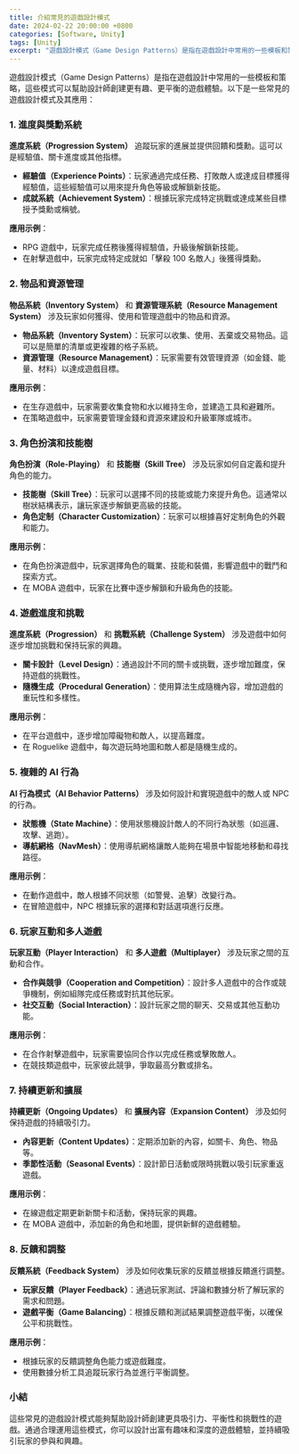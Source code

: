 ```yaml
---
title: 介紹常見的遊戲設計模式
date: 2024-02-22 20:00:00 +0800
categories: [Software, Unity]
tags: [Unity] 
excerpt: "遊戲設計模式（Game Design Patterns）是指在遊戲設計中常用的一些模板和策略"
---
```


遊戲設計模式（Game Design Patterns）是指在遊戲設計中常用的一些模板和策略，這些模式可以幫助設計師創建更有趣、更平衡的遊戲體驗。以下是一些常見的遊戲設計模式及其應用：

### **1. 進度與獎勳系統**

**進度系統（Progression System）** 追蹤玩家的進展並提供回饋和獎勳。這可以是經驗值、關卡進度或其他指標。

- **經驗值（Experience Points）**：玩家通過完成任務、打敗敵人或達成目標獲得經驗值，這些經驗值可以用來提升角色等級或解鎖新技能。
- **成就系統（Achievement System）**：根據玩家完成特定挑戰或達成某些目標授予獎勳或稱號。

**應用示例**：
- RPG 遊戲中，玩家完成任務後獲得經驗值，升級後解鎖新技能。
- 在射擊遊戲中，玩家完成特定成就如「擊殺 100 名敵人」後獲得獎勳。

### **2. 物品和資源管理**

**物品系統（Inventory System）** 和 **資源管理系統（Resource Management System）** 涉及玩家如何獲得、使用和管理遊戲中的物品和資源。

- **物品系統（Inventory System）**：玩家可以收集、使用、丟棄或交易物品。這可以是簡單的清單或更複雜的格子系統。
- **資源管理（Resource Management）**：玩家需要有效管理資源（如金錢、能量、材料）以達成遊戲目標。

**應用示例**：
- 在生存遊戲中，玩家需要收集食物和水以維持生命，並建造工具和避難所。
- 在策略遊戲中，玩家需要管理金錢和資源來建設和升級軍隊或城市。

### **3. 角色扮演和技能樹**

**角色扮演（Role-Playing）** 和 **技能樹（Skill Tree）** 涉及玩家如何自定義和提升角色的能力。

- **技能樹（Skill Tree）**：玩家可以選擇不同的技能或能力來提升角色。這通常以樹狀結構表示，讓玩家逐步解鎖更高級的技能。
- **角色定制（Character Customization）**：玩家可以根據喜好定制角色的外觀和能力。

**應用示例**：
- 在角色扮演遊戲中，玩家選擇角色的職業、技能和裝備，影響遊戲中的戰鬥和探索方式。
- 在 MOBA 遊戲中，玩家在比賽中逐步解鎖和升級角色的技能。

### **4. 遊戲進度和挑戰**

**進度系統（Progression）** 和 **挑戰系統（Challenge System）** 涉及遊戲中如何逐步增加挑戰和保持玩家的興趣。

- **關卡設計（Level Design）**：通過設計不同的關卡或挑戰，逐步增加難度，保持遊戲的挑戰性。
- **隨機生成（Procedural Generation）**：使用算法生成隨機內容，增加遊戲的重玩性和多樣性。

**應用示例**：
- 在平台遊戲中，逐步增加障礙物和敵人，以提高難度。
- 在 Roguelike 遊戲中，每次遊玩時地圖和敵人都是隨機生成的。

### **5. 複雜的 AI 行為**

**AI 行為模式（AI Behavior Patterns）** 涉及如何設計和實現遊戲中的敵人或 NPC 的行為。

- **狀態機（State Machine）**：使用狀態機設計敵人的不同行為狀態（如巡邏、攻擊、逃跑）。
- **導航網格（NavMesh）**：使用導航網格讓敵人能夠在場景中智能地移動和尋找路徑。

**應用示例**：
- 在動作遊戲中，敵人根據不同狀態（如警覺、追擊）改變行為。
- 在冒險遊戲中，NPC 根據玩家的選擇和對話選項進行反應。

### **6. 玩家互動和多人遊戲**

**玩家互動（Player Interaction）** 和 **多人遊戲（Multiplayer）** 涉及玩家之間的互動和合作。

- **合作與競爭（Cooperation and Competition）**：設計多人遊戲中的合作或競爭機制，例如組隊完成任務或對抗其他玩家。
- **社交互動（Social Interaction）**：設計玩家之間的聊天、交易或其他互動功能。

**應用示例**：
- 在合作射擊遊戲中，玩家需要協同合作以完成任務或擊敗敵人。
- 在競技類遊戲中，玩家彼此競爭，爭取最高分數或排名。

### **7. 持續更新和擴展**

**持續更新（Ongoing Updates）** 和 **擴展內容（Expansion Content）** 涉及如何保持遊戲的持續吸引力。

- **內容更新（Content Updates）**：定期添加新的內容，如關卡、角色、物品等。
- **季節性活動（Seasonal Events）**：設計節日活動或限時挑戰以吸引玩家重返遊戲。

**應用示例**：
- 在線遊戲定期更新新關卡和活動，保持玩家的興趣。
- 在 MOBA 遊戲中，添加新的角色和地圖，提供新鮮的遊戲體驗。

### **8. 反饋和調整**

**反饋系統（Feedback System）** 涉及如何收集玩家的反饋並根據反饋進行調整。

- **玩家反饋（Player Feedback）**：通過玩家測試、評論和數據分析了解玩家的需求和問題。
- **遊戲平衡（Game Balancing）**：根據反饋和測試結果調整遊戲平衡，以確保公平和挑戰性。

**應用示例**：
- 根據玩家的反饋調整角色能力或遊戲難度。
- 使用數據分析工具追蹤玩家行為並進行平衡調整。

### **小結**

這些常見的遊戲設計模式能夠幫助設計師創建更具吸引力、平衡性和挑戰性的遊戲。通過合理運用這些模式，你可以設計出富有趣味和深度的遊戲體驗，並持續吸引玩家的參與和興趣。
